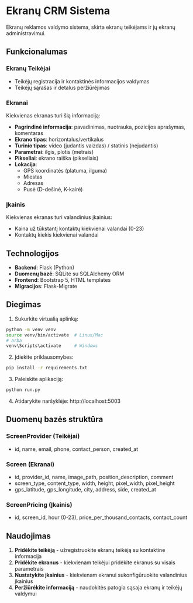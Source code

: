 # Ekranų CRM Sistema

Ekranų reklamos valdymo sistema, skirta ekranų teikėjams ir jų ekranų administravimui.

## Funkcionalumas

### Ekranų Teikėjai
- Teikėjų registracija ir kontaktinės informacijos valdymas
- Teikėjų sąrašas ir detalus peržiūrėjimas

### Ekranai
Kiekvienas ekranas turi šią informaciją:
- **Pagrindinė informacija**: pavadinimas, nuotrauka, pozicijos aprašymas, komentaras
- **Ekrano tipas**: horizontalus/vertikalus
- **Turinio tipas**: video (judantis vaizdas) / statinis (nejudantis)
- **Parametrai**: ilgis, plotis (metrais)
- **Pikseliai**: ekrano raiška (pikseliais)
- **Lokacija**: 
  - GPS koordinatės (platuma, ilguma)
  - Miestas
  - Adresas
  - Pusė (D-dešinė, K-kairė)

### Įkainis
Kiekvienas ekranas turi valandinius įkainius:
- Kaina už tūkstantį kontaktų kiekvienai valandai (0-23)
- Kontaktų kiekis kiekvienai valandai

## Technologijos

- **Backend**: Flask (Python)
- **Duomenų bazė**: SQLite su SQLAlchemy ORM
- **Frontend**: Bootstrap 5, HTML templates
- **Migracijos**: Flask-Migrate

## Diegimas

1. Sukurkite virtualią aplinką:
```bash
python -m venv venv
source venv/bin/activate  # Linux/Mac
# arba
venv\Scripts\activate     # Windows
```

2. Įdiekite priklausomybes:
```bash
pip install -r requirements.txt
```

3. Paleiskite aplikaciją:
```bash
python run.py
```

4. Atidarykite naršyklėje: http://localhost:5003

## Duomenų bazės struktūra

### ScreenProvider (Teikėjai)
- id, name, email, phone, contact_person, created_at

### Screen (Ekranai)  
- id, provider_id, name, image_path, position_description, comment
- screen_type, content_type, width, height, pixel_width, pixel_height
- gps_latitude, gps_longitude, city, address, side, created_at

### ScreenPricing (Įkainis)
- id, screen_id, hour (0-23), price_per_thousand_contacts, contact_count

## Naudojimas

1. **Pridėkite teikėją** - užregistruokite ekranų teikėją su kontaktine informacija
2. **Pridėkite ekranus** - kiekvienam teikėjui pridėkite ekranus su visais parametrais
3. **Nustatykite įkainius** - kiekvienam ekranui sukonfigūruokite valandinius įkainius
4. **Peržiūrėkite informaciją** - naudokitės patogia sąsaja ekranų ir teikėjų valdymui